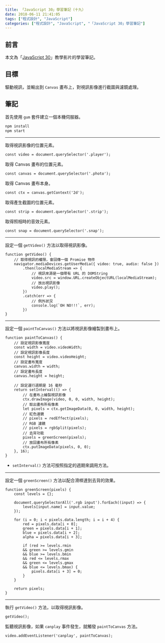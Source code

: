 ```yaml
---
title: 「JavaScript 30」學習筆記（十九）
date: 2018-06-11 21:41:05
tags: ["程式設計", "JavaScript"]
categories: ["程式設計", "JavaScript", "「JavaScript 30」學習筆記"]
---
```


## 前言

本文為「[JavaScript 30](https://javascript30.com/)」教學影片的學習筆記。

## 目標

驅動視訊，並輸出到 `Canvas` 畫布上，對視訊影像進行截圖與濾鏡處理。

## 筆記

首先使用 `gum` 套件建立一個本機伺服器。

```BASH
npm install
npm start
```

---

取得視訊影像的位置元素。

```JS
const video = document.querySelector('.player');
```

取得 Canvas 畫布的位置元素。

```JS
const canvas = document.querySelector('.photo');
```

取得 Canvas 畫布本身。

```JS
const ctx = canvas.getContext('2d');
```

取得產生截圖的位置元素。

```JS
const strip = document.querySelector('.strip');
```

取得照相時的音效元素。

```JS
const snap = document.querySelector('.snap');
```

---

設定一個 `getVideo()` 方法以取得視訊影像。

```JS
function getVideo() {
    // 取得視訊的權限，會回傳一個 Promise 物件
    navigator.mediaDevices.getUserMedia({ video: true, audio: false })
        .then(localMediaStream => {
            // 視訊來源是一個帶有 URL 的 DOMString
            video.src = window.URL.createObjectURL(localMediaStream);
            // 放出視訊影像
            video.play();
        })
        .catch(err => {
            // 例外狀況
            console.log(`OH NO!!!`, err);
        })
}
```

---

設定一個 `paintToCanvas()` 方法以將視訊影像繪製到畫布上。

```JS
function paintToCanvas() {
    // 設定視訊影像寬度
    const width = video.videoWidth;
    // 設定視訊影像長度
    const height = video.videoHeight;
    // 設定畫布寬度
    canvas.width = width;
    // 設定畫布長度
    canvas.height = height;

    // 設定運行週期是 16 毫秒
    return setInterval(() => {
        // 在畫布上繪製視訊影像
        ctx.drawImage(video, 0, 0, width, height);
        // 取出畫布所有像素
        let pixels = ctx.getImageData(0, 0, width, height);
        // 紅色濾鏡
        // pixels = redEffect(pixels);
        // RGB 濾鏡
        // pixels = rgbSplit(pixels);
        // 去背功能
        pixels = greenScreen(pixels);
        // 放回畫布所有像素
        ctx.putImageData(pixels, 0, 0);
    }, 16);
}
```

- `setInterval()` 方法可按照指定的週期來調用方法。

---

設定一個 `greenScreen()` 方法以配合滑桿達到去背的效果。

```JS
function greenScreen(pixels) {
    const levels = {};

    document.querySelectorAll('.rgb input').forEach((input) => {
        levels[input.name] = input.value;
    });

    for (i = 0; i < pixels.data.length; i = i + 4) {
        red = pixels.data[i + 0];
        green = pixels.data[i + 1];
        blue = pixels.data[i + 2];
        alpha = pixels.data[i + 3];

        if (red >= levels.rmin
        && green >= levels.gmin
        && blue >= levels.bmin
        && red <= levels.rmax
        && green <= levels.gmax
        && blue <= levels.bmax) {
            pixels.data[i + 3] = 0;
        }
    }

    return pixels;
}
```

---

執行 `getVideo()` 方法，以取得視訊影像。

```JS
getVideo();
```

監聽視訊影像，如果 `canplay` 事件發生，就觸發 `paintToCanvas` 方法。

```JS
video.addEventListener('canplay', paintToCanvas);
```

